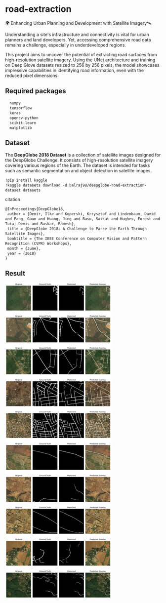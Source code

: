 # road-extraction
🌍 Enhancing Urban Planning and Development with Satellite Imagery🛰️

Understanding a site's infrastructure and connectivity is vital for urban planners and land developers. Yet, accessing comprehensive road data remains a challenge, especially in underdeveloped regions.

This project aims to uncover the potential of extracting road surfaces from high-resolution satellite imagery. Using the UNet architecture and training on Deep Glove datasets resized to 256 by 256 pixels, the model showcases impressive capabilities in identifying road information, even with the reduced pixel dimensions. 

## Required packages
```
  numpy
  tensorflow
  keras
  opencv-python
  scikit-learn
  matplotlib
```

## Dataset
The **DeepGlobe 2018 Dataset** is a collection of satellite images designed for the DeepGlobe Challenge. It consists of high-resolution satellite imagery covering various regions of the Earth. The dataset is intended for tasks such as semantic segmentation and object detection in satellite images.

```
!pip install kaggle
!kaggle datasets download -d balraj98/deepglobe-road-extraction-dataset datasets
```
citation

```
@InProceedings{DeepGlobe18,
 author = {Demir, Ilke and Koperski, Krzysztof and Lindenbaum, David and Pang, Guan and Huang, Jing and Basu, Saikat and Hughes, Forest and Tuia, Devis and Raskar, Ramesh},
 title = {DeepGlobe 2018: A Challenge to Parse the Earth Through Satellite Images},
 booktitle = {The IEEE Conference on Computer Vision and Pattern Recognition (CVPR) Workshops},
 month = {June},
 year = {2018}
}

```

## Result
![Example Image](result.png)
